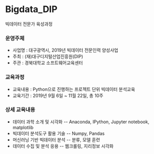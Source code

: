 # Bigdata_DIP
빅데이터 전문가 육성과정

### 운영주체
- 사업명 : 대구광역시, 2019년 빅데이터 전문인력 양성사업
- 주최 : (재)대구디지털산업진흥원(DIP)
- 주관 : 경북대학교 소프트웨어교육센터

### 교육과정
- 교육내용 : Python으로 진행하는 프로젝트 단위 빅데이터 분석교육
- 교육기간 : 2019년 9월 6일 ~ 11월 22일, 총 10주

### 상세 교육내용
- 데이터 과학 소개 및 시각화
-- Anaconda, IPython, Jupyter notebook, matplotlib
- 빅데이터 분석도구 활용 기술
-- Numpy, Pandas
- 머신러닝 기반 빅데이터 분석
-- 분류, 모델 훈련
- 데이터 수집 및 분석 응용
-- 웹크롤링, 지리정보 시각화
